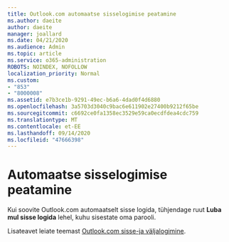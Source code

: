 ```yaml
---
title: Outlook.com automaatse sisselogimise peatamine
ms.author: daeite
author: daeite
manager: joallard
ms.date: 04/21/2020
ms.audience: Admin
ms.topic: article
ms.service: o365-administration
ROBOTS: NOINDEX, NOFOLLOW
localization_priority: Normal
ms.custom:
- "853"
- "8000008"
ms.assetid: e7b3ce1b-9291-49ec-b6a6-4dad0f4d6880
ms.openlocfilehash: 3a5703d3040c9bac6e611902e27400b9212f65be
ms.sourcegitcommit: c6692ce0fa1358ec3529e59ca0ecdfdea4cdc759
ms.translationtype: MT
ms.contentlocale: et-EE
ms.lasthandoff: 09/14/2020
ms.locfileid: "47666398"
---
```

# <a name="how-to-stop-signing-in-automatically"></a>Automaatse sisselogimise peatamine

Kui soovite Outlook.com automaatselt sisse logida, tühjendage ruut **Luba mul sisse logida** lehel, kuhu sisestate oma parooli.
  
Lisateavet leiate teemast [Outlook.com sisse-ja väljalogimine](https://support.office.com/article/e08eb8ac-ac27-49f4-a400-a47311e1ee7e?wt.mc_id=Office_Outlook_com_Alchemy).
  